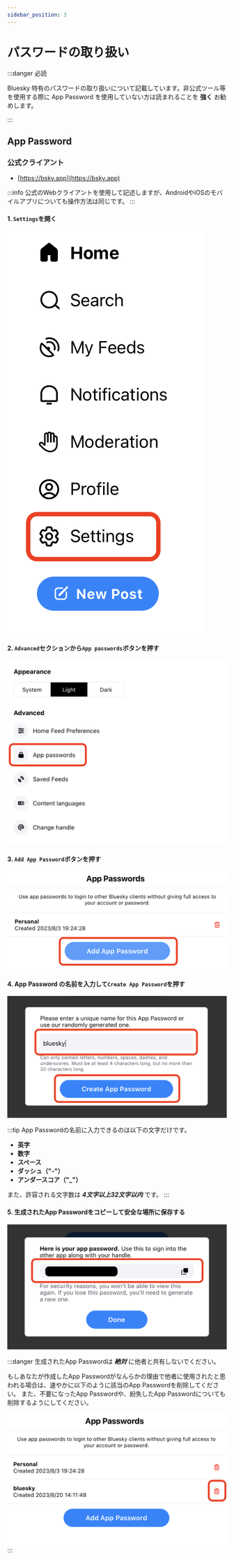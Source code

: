 ```yaml
---
sidebar_position: 3
---
```


# パスワードの取り扱い

:::danger 必読

Bluesky 特有のパスワードの取り扱いについて記載しています。非公式ツール等を使用する際に App Password を使用していない方は読まれることを **強く** お勧めします。

:::

## App Password

### 公式クライアント

- [https://bsky.app](https://bsky.app)

:::info
公式のWebクライアントを使用して記述しますが、AndroidやiOSのモバイルアプリについても操作方法は同じです。
:::

#### 1. `Settings`を開く

![AppPasswords0](../walks/img/password/app_password_web_0.png)

#### 2. `Advanced`セクションから`App passwords`ボタンを押す

![AppPasswords1](../walks/img/password/app_password_web_1.png)

#### 3. `Add App Password`ボタンを押す

![AppPasswords2](../walks/img/password/app_password_web_2.png)

#### 4. App Password の名前を入力して`Create App Password`を押す

![AppPasswords3](../walks/img/password/app_password_web_3.png)

:::tip
App Passwordの名前に入力できるのは以下の文字だけです。

- **英字**
- **数字**
- **スペース**
- **ダッシュ（"-"）**
- **アンダースコア（"_"）**

また、許容される文字数は **_4文字以上32文字以内_** です。
:::

#### 5. 生成されたApp Passwordをコピーして安全な場所に保存する

![AppPasswords4](../walks/img/password/app_password_web_4.png)

:::danger
生成されたApp Passwordは **_絶対_** に他者と共有しないでください。

もしあなたが作成したApp Passwordがなんらかの理由で他者に使用されたと思われる場合は、速やかに以下のように該当のApp Passwordを削除してください。
また、不要になったApp Passwordや、紛失したApp Passwordについても削除するようにしてください。

![AppPasswords5](../walks/img/password/app_password_web_5.png)
:::
